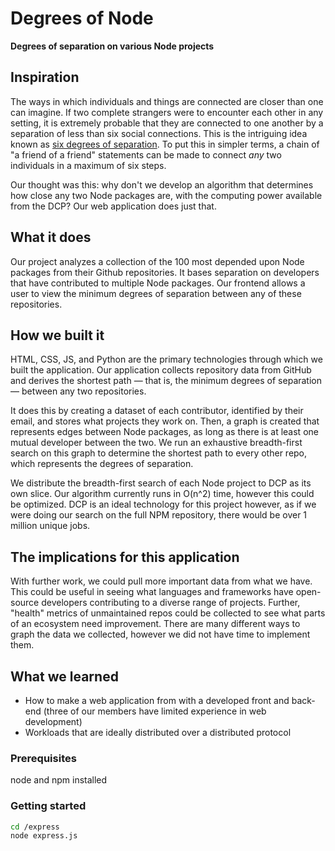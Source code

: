 # Degrees of Node

**Degrees of separation on various Node projects**

## Inspiration

The ways in which individuals and things are connected are closer than one can imagine. If two complete strangers were to encounter each other in any setting, it is extremely probable that they are connected to one another by a separation of less than six social connections. This is the intriguing idea known as [six degrees of separation](https://en.wikipedia.org/wiki/Six_degrees_of_separation). To put this in simpler terms, a chain of "a friend of a friend" statements can be made to connect _any_ two individuals in a maximum of six steps.

Our thought was this: why don't we develop an algorithm that determines how close any two Node packages are, with the computing power available from the DCP? Our web application does just that. 

## What it does

Our project analyzes a collection of the 100 most depended upon Node packages from their Github repositories. It bases separation on developers that have contributed to multiple Node packages. Our frontend allows a user to view the minimum degrees of separation between any of these repositories.

## How we built it

HTML, CSS, JS, and Python are the primary technologies through which we built the application. Our application collects repository data from GitHub and derives the shortest path — that is, the minimum degrees of separation — between any two repositories.

It does this by creating a dataset of each contributor, identified by their email, and stores what projects they work on. Then, a graph is created that represents edges between Node packages, as long as there is at least one mutual developer between the two. We run an exhaustive breadth-first search on this graph to determine the shortest path to every other repo, which represents the degrees of separation.

We distribute the breadth-first search of each Node project to DCP as its own slice. Our algorithm currently runs in O(n^2) time, however this could be optimized. DCP is an ideal technology for this project however, as if we were doing our search on the full NPM repository, there would be over 1 million unique jobs.

## The implications for this application

With further work, we could pull more important data from what we have. This could be useful in seeing what languages and frameworks have open-source developers contributing to a diverse range of projects. Further, "health" metrics of unmaintained repos could be collected to see what parts of an ecosystem need improvement. There are many different ways to graph the data we collected, however we did not have time to implement them.

## What we learned

- How to make a web application from with a developed front and back-end (three of our members have limited experience in web development)
- Workloads that are ideally distributed over a distributed protocol

### Prerequisites
node and npm installed 


### Getting started

```bash
cd /express
node express.js

```
